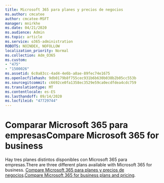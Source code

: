 ```yaml
---
title: Microsoft 365 para planes y precios de negocios
ms.author: cmcatee
author: cmcatee-MSFT
manager: mnirkhe
ms.date: 04/21/2020
ms.audience: Admin
ms.topic: article
ms.service: o365-administration
ROBOTS: NOINDEX, NOFOLLOW
localization_priority: Normal
ms.collection: Adm_O365
ms.custom:
- "475"
- "1500026"
ms.assetid: 6c0a83cc-4ad4-4e6b-a8ae-89fec74e1675
ms.openlocfilehash: 9db0179b8f755cec931b6b630b038b2b05cc553b
ms.sourcegitcommit: c6692ce0fa1358ec3529e59ca0ecdfdea4cdc759
ms.translationtype: MT
ms.contentlocale: es-ES
ms.lasthandoff: 09/14/2020
ms.locfileid: "47729744"
---
```

# <a name="compare-microsoft-365-for-business"></a><span data-ttu-id="a3518-102">Comparar Microsoft 365 para empresas</span><span class="sxs-lookup"><span data-stu-id="a3518-102">Compare Microsoft 365 for business</span></span>

<span data-ttu-id="a3518-103">Hay tres planes distintos disponibles con Microsoft 365 para empresas.</span><span class="sxs-lookup"><span data-stu-id="a3518-103">There are three different plans available with Microsoft 365 for business.</span></span> <span data-ttu-id="a3518-104">[Compare Microsoft 365 para planes y precios de negocios](https://products.office.com/compare-all-microsoft-office-products?tab=2).</span><span class="sxs-lookup"><span data-stu-id="a3518-104">[Compare Microsoft 365 for business plans and pricing](https://products.office.com/compare-all-microsoft-office-products?tab=2).</span></span>  